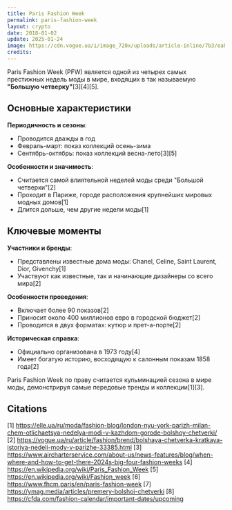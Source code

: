 ```yaml
---
title: Paris Fashion Week
permalink: paris-fashion-week
layout: crypto
date: 2018-01-02
update: 2025-01-24
image: https://cdn.vogue.ua/i/image_720x/uploads/article-inline/7b3/eab/dba/5c76dbaeab7b3.jpeg.webp
credits:
---
```


Paris Fashion Week (PFW) является одной из четырех самых престижных недель моды в мире, входящих в так называемую **"Большую четверку"**[3][4][5].

## Основные характеристики

**Периодичность и сезоны**:
- Проводится дважды в год
- Февраль-март: показ коллекций осень-зима
- Сентябрь-октябрь: показ коллекций весна-лето[3][5]

**Особенности и значимость**:
- Считается самой влиятельной неделей моды среди "Большой четверки"[2]
- Проходит в Париже, городе расположения крупнейших мировых модных домов[1]
- Длится дольше, чем другие недели моды[1]

## Ключевые моменты

**Участники и бренды**:
- Представлены известные дома моды: Chanel, Celine, Saint Laurent, Dior, Givenchy[1]
- Участвуют как известные, так и начинающие дизайнеры со всего мира[2]

**Особенности проведения**:
- Включает более 90 показов[2]
- Приносит около 400 миллионов евро в городской бюджет[2]
- Проводится в двух форматах: кутюр и прет-а-порте[2]

**Историческая справка**:
- Официально организована в 1973 году[4]
- Имеет богатую историю, восходящую к салонным показам 1858 года[2]

Paris Fashion Week по праву считается кульминацией сезона в мире моды, демонстрируя самые передовые тренды и коллекции[1][3].

## Citations

[1] https://elle.ua/ru/moda/fashion-blog/london-nyu-york-parizh-milan-chem-otlichaetsya-nedelya-modi-v-kazhdom-gorode-bolshoy-chetverki/
[2] https://vogue.ua/ru/article/fashion/brend/bolshaya-chetverka-kratkaya-istoriya-nedeli-mody-v-parizhe-33385.html
[3] https://www.aircharterservice.com/about-us/news-features/blog/when-where-and-how-to-get-there-2024s-big-four-fashion-weeks
[4] https://en.wikipedia.org/wiki/Paris_Fashion_Week
[5] https://en.wikipedia.org/wiki/Fashion_week
[6] https://www.fhcm.paris/en/paris-fashion-week
[7] https://ymag.media/articles/premery-bolshoi-chetverki
[8] https://cfda.com/fashion-calendar/important-dates/upcoming
